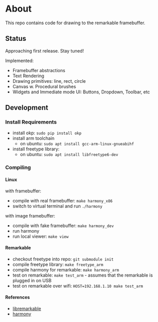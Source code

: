 # About

This repo contains code for drawing to the remarkable framebuffer.


## Status

Approaching first release. Stay tuned!

Implemented:

* Framebuffer abstractions
* Text Rendering
* Drawing primitives: line, rect, circle
* Canvas w. Procedural brushes
* Widgets and Immediate mode UI: Buttons, Dropdown, Toolbar, etc

## Development

### Install Requirements

* install okp: `sudo pip install okp`
* install arm toolchain
  * on ubuntu: `sudo apt install gcc-arm-linux-gnueabihf`
* install freetype library:
  * on ubuntu: `sudo apt install libfreetype6-dev`

### Compiling

#### Linux

with framebuffer:

* compile with real framebuffer: `make harmony_x86`
* switch to virtual terminal and run `./harmony`

with image framebuffer:

* compile with fake framebuffer: `make harmony_dev`
* run harmony
* run local viewer: `make view`

#### Remarkable

* checkout freetype into repo: `git submodule init`
* compile freetype library: `make freetype_arm`
* compile harmony for remarkable: `make harmony_arm`
* test on remarkable: `make test_arm` - assumes that the remarkable is plugged in on USB
* test on remarkable over wifi: `HOST=192.168.1.10 make test_arm`


#### References

* [libremarkable](https://github.com/canselcik/libremarkable)
* [harmony](https://github.com/mrdoob/harmony)
